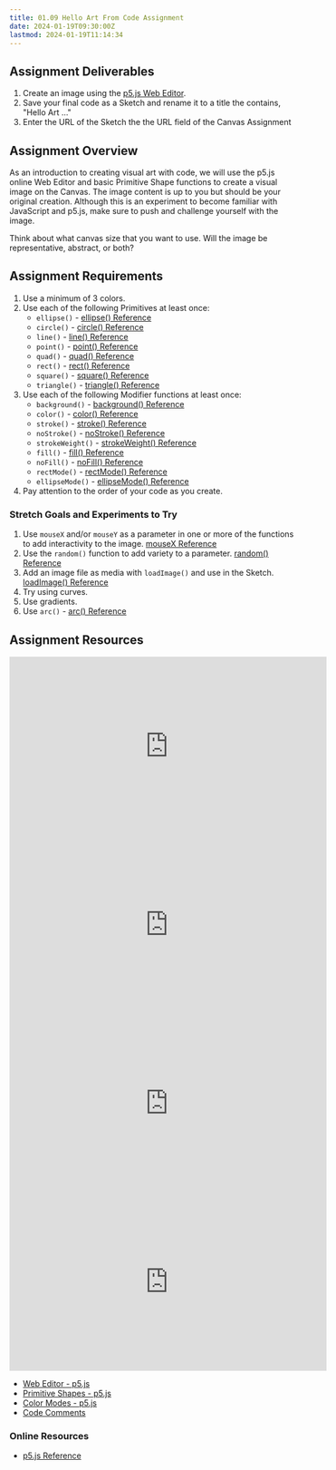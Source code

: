 ```yaml
---
title: 01.09 Hello Art From Code Assignment
date: 2024-01-19T09:30:00Z
lastmod: 2024-01-19T11:14:34
---
```


## Assignment Deliverables

1. Create an image using the [p5.js Web Editor](https://editor.p5js.org).
2. Save your final code as a Sketch and rename it to a title the contains, "Hello Art ..."
3. Enter the URL of the Sketch the the URL field of the Canvas Assignment

## Assignment Overview

As an introduction to creating visual art with code, we will use the p5.js online Web Editor and basic Primitive Shape functions to create a visual image on the Canvas. The image content is up to you but should be your original creation. Although this is an experiment to become familiar with JavaScript and p5.js, make sure to push and challenge yourself with the image.

Think about what canvas size that you want to use.
Will the image be representative, abstract, or both?

## Assignment Requirements

1. Use a minimum of 3 colors.
2. Use each of the following Primitives at least once:
   - `ellipse()` - [ellipse() Reference](https://p5js.org/reference/#/p5/ellipse)
   - `circle()` - [circle() Reference](https://p5js.org/reference/#/p5/circle)
   - `line()` - [line() Reference](https://p5js.org/reference/#/p5/line)
   - `point()` - [point() Reference](https://p5js.org/reference/#/p5/point)
   - `quad()` - [quad() Reference](https://p5js.org/reference/#/p5/quad)
   - `rect()` - [rect() Reference](https://p5js.org/reference/#/p5/rect)
   - `square()` - [square() Reference](https://p5js.org/reference/#/p5/square)
   - `triangle()` - [triangle() Reference](https://p5js.org/reference/#/p5/triangle)
3. Use each of the following Modifier functions at least once:
   - `background()` - [background() Reference](https://p5js.org/reference/#/p5/background)
   - `color()` - [color() Reference](https://p5js.org/reference/#/p5/color)
   - `stroke()` - [stroke() Reference](https://p5js.org/reference/#/p5/stroke)
   - `noStroke()` - [noStroke() Reference](https://p5js.org/reference/#/p5/noStroke)
   - `strokeWeight()` - [strokeWeight() Reference](https://p5js.org/reference/#/p5/strokeWeight)
   - `fill()` - [fill() Reference](https://p5js.org/reference/#/p5/fill)
   - `noFill()` - [noFill() Reference](https://p5js.org/reference/#/p5/noFill)
   - `rectMode()` - [rectMode() Reference](https://p5js.org/reference/#/p5/rectMode)
   - `ellipseMode()` - [ellipseMode() Reference](https://p5js.org/reference/#/p5/ellipseMode)
4. Pay attention to the order of your code as you create.

### Stretch Goals and Experiments to Try

1. Use `mouseX` and/or `mouseY` as a parameter in one or more of the functions to add interactivity to the image. [mouseX Reference](https://p5js.org/reference/#/p5/mouseX)
2. Use the `random()` function to add variety to a parameter. [random() Reference](https://p5js.org/reference/#/p5/random)
3. Add an image file as media with `loadImage()` and use in the Sketch. [loadImage() Reference](https://p5js.org/reference/#/p5/loadImage)
4. Try using curves.
5. Use gradients.
6. Use `arc()` - [arc() Reference]()

## Assignment Resources

<div class="video-grid">
<div class="iframe-16-9-container">
<iframe class="youTubeIframe" width="560" height="315" src="https://www.youtube.com/embed/SYg862WYaic?si=XxzLlRN9jxMWpfa-?rel=0" title="YouTube video player" frameborder="0" allow="accelerometer; autoplay; clipboard-write; encrypted-media; gyroscope; picture-in-picture; web-share" allowfullscreen></iframe>
</div>

<div class="iframe-16-9-container">
<iframe class="youTubeIframe" width="560" height="315" src="https://www.youtube.com/embed/7U0wQlDod60?si=kL-nwYtDLqyy1VOt?rel=0" title="YouTube video player" frameborder="0" allow="accelerometer; autoplay; clipboard-write; encrypted-media; gyroscope; picture-in-picture; web-share" allowfullscreen></iframe>
</div>

<div class="iframe-16-9-container">
<iframe class="youTubeIframe" width="560" height="315" src="https://www.youtube.com/embed/uBj4dZmxONA?si=e3HsTRd8_PHR8KZo?rel=0" title="YouTube video player" frameborder="0" allow="accelerometer; autoplay; clipboard-write; encrypted-media; gyroscope; picture-in-picture; web-share" allowfullscreen></iframe>
</div>

<div class="iframe-16-9-container">
<iframe class="youTubeIframe" width="560" height="315" src="https://www.youtube.com/embed/A2pH3TOEgok?si=dv9BxZTB8orHlm8M?rel=0" title="YouTube video player" frameborder="0" allow="accelerometer; autoplay; clipboard-write; encrypted-media; gyroscope; picture-in-picture; web-share" allowfullscreen></iframe>
</div>
</div>

- [Web Editor - p5.js](../../../../coding/p5js/p5-js-web-editor-basics.md)
- [Primitive Shapes - p5.js](../../../../coding/p5js/primitive-shapes-p5-js.md)
- [Color Modes - p5.js](../../../../coding/p5js/color-modes-p5-js.md)
- [Code Comments](../../../../coding/p5js/code-comments-p5-js.md)

### Online Resources

- [p5.js Reference](https://p5js.org/reference/)
